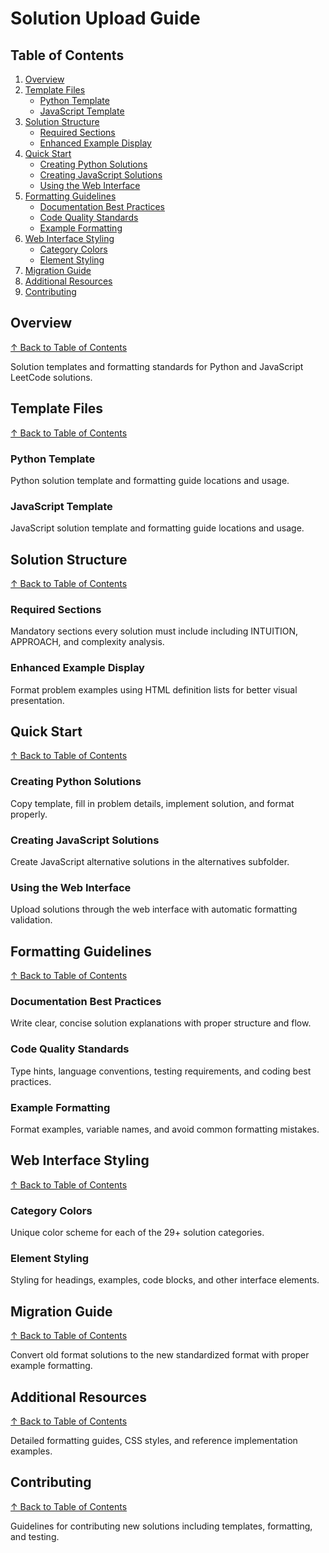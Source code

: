 # Solution Upload Guide

## Table of Contents

1. [Overview](#overview)
2. [Template Files](#template-files)
   - [Python Template](#python-template)
   - [JavaScript Template](#javascript-template)
3. [Solution Structure](#solution-structure)
   - [Required Sections](#required-sections)
   - [Enhanced Example Display](#enhanced-example-display)
4. [Quick Start](#quick-start)
   - [Creating Python Solutions](#creating-python-solutions)
   - [Creating JavaScript Solutions](#creating-javascript-solutions)
   - [Using the Web Interface](#using-the-web-interface)
5. [Formatting Guidelines](#formatting-guidelines)
   - [Documentation Best Practices](#documentation-best-practices)
   - [Code Quality Standards](#code-quality-standards)
   - [Example Formatting](#example-formatting)
6. [Web Interface Styling](#web-interface-styling)
   - [Category Colors](#category-colors)
   - [Element Styling](#element-styling)
7. [Migration Guide](#migration-guide)
8. [Additional Resources](#additional-resources)
9. [Contributing](#contributing)

## Overview
[↑ Back to Table of Contents](#table-of-contents)

Solution templates and formatting standards for Python and JavaScript LeetCode solutions.

## Template Files
[↑ Back to Table of Contents](#table-of-contents)

### Python Template
Python solution template and formatting guide locations and usage.

### JavaScript Template
JavaScript solution template and formatting guide locations and usage.

## Solution Structure
[↑ Back to Table of Contents](#table-of-contents)

### Required Sections
Mandatory sections every solution must include including INTUITION, APPROACH, and complexity analysis.

### Enhanced Example Display
Format problem examples using HTML definition lists for better visual presentation.

## Quick Start
[↑ Back to Table of Contents](#table-of-contents)

### Creating Python Solutions
Copy template, fill in problem details, implement solution, and format properly.

### Creating JavaScript Solutions
Create JavaScript alternative solutions in the alternatives subfolder.

### Using the Web Interface
Upload solutions through the web interface with automatic formatting validation.

## Formatting Guidelines
[↑ Back to Table of Contents](#table-of-contents)

### Documentation Best Practices
Write clear, concise solution explanations with proper structure and flow.

### Code Quality Standards
Type hints, language conventions, testing requirements, and coding best practices.

### Example Formatting
Format examples, variable names, and avoid common formatting mistakes.

## Web Interface Styling
[↑ Back to Table of Contents](#table-of-contents)

### Category Colors
Unique color scheme for each of the 29+ solution categories.

### Element Styling
Styling for headings, examples, code blocks, and other interface elements.

## Migration Guide
[↑ Back to Table of Contents](#table-of-contents)

Convert old format solutions to the new standardized format with proper example formatting.

## Additional Resources
[↑ Back to Table of Contents](#table-of-contents)

Detailed formatting guides, CSS styles, and reference implementation examples.

## Contributing
[↑ Back to Table of Contents](#table-of-contents)

Guidelines for contributing new solutions including templates, formatting, and testing.
